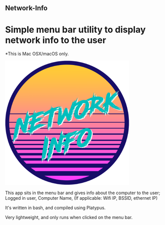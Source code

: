 ## Network-Info
# Simple menu bar utility to display network info to the user

*This is Mac OSX/macOS only.

<img src='assets/network.png' width='400px'>

This app sits in the menu bar and gives info about the computer to the user;
Logged in user, Computer Name, (If applicable: Wifi IP, BSSID, ethernet IP)

It's written in bash, and compiled using Platypus. 

Very lightweight, and only runs when clicked on the menu bar.

